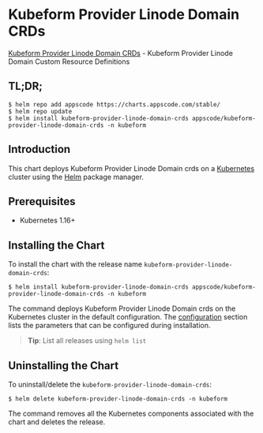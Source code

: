 # Kubeform Provider Linode Domain CRDs

[Kubeform Provider Linode Domain CRDs](https://github.com/kubeform) - Kubeform Provider Linode Domain Custom Resource Definitions

## TL;DR;

```console
$ helm repo add appscode https://charts.appscode.com/stable/
$ helm repo update
$ helm install kubeform-provider-linode-domain-crds appscode/kubeform-provider-linode-domain-crds -n kubeform
```

## Introduction

This chart deploys Kubeform Provider Linode Domain crds on a [Kubernetes](http://kubernetes.io) cluster using the [Helm](https://helm.sh) package manager.

## Prerequisites

- Kubernetes 1.16+

## Installing the Chart

To install the chart with the release name `kubeform-provider-linode-domain-crds`:

```console
$ helm install kubeform-provider-linode-domain-crds appscode/kubeform-provider-linode-domain-crds -n kubeform
```

The command deploys Kubeform Provider Linode Domain crds on the Kubernetes cluster in the default configuration. The [configuration](#configuration) section lists the parameters that can be configured during installation.

> **Tip**: List all releases using `helm list`

## Uninstalling the Chart

To uninstall/delete the `kubeform-provider-linode-domain-crds`:

```console
$ helm delete kubeform-provider-linode-domain-crds -n kubeform
```

The command removes all the Kubernetes components associated with the chart and deletes the release.


